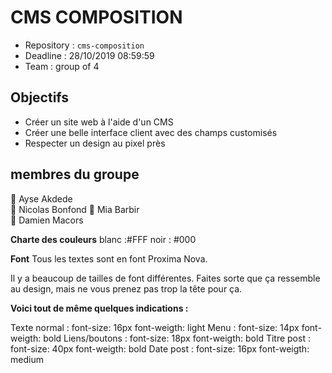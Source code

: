 # CMS COMPOSITION

- Repository : `cms-composition`
- Deadline : 28/10/2019 08:59:59
- Team : group of 4

## Objectifs

- Créer un site web à l'aide d'un CMS  
- Créer une belle interface client avec des champs customisés  
- Respecter un design au pixel près  

## membres du groupe 

:bust_in_silhouette: Ayse Akdede  
:bust_in_silhouette: Nicolas Bonfond
:bust_in_silhouette: Mia Barbir  
:bust_in_silhouette: Damien Macors



**Charte des couleurs**
blanc :#FFF
noir : #000

**Font**
Tous les textes sont en font Proxima Nova.

Il y a beaucoup de tailles de font différentes. Faites sorte que ça ressemble au design, mais ne vous prenez pas trop la tête pour ça.

**Voici tout de même quelques indications :**

Texte normal :
  font-size: 16px
  font-weigth: light
Menu :
  font-size: 14px
  font-weigth: bold
Liens/boutons :
  font-size: 18px
  font-weigth: bold
Titre post :
  font-size: 40px
  font-weigth: bold
Date post :
  font-size: 16px
  font-weigth: medium

